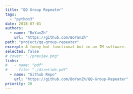 ```yaml
---
title: "QQ Group Repeater"
tags:
  - "python3"
date: 2018-07-01
authors:
  - name: "BoYanZh"
    url: "https://github.com/BoYanZh"
path: "project/qq-group-repeater"
excerpt: A funny but functional bot in an IM software.
selected: false
# cover: "./preview.png"
links:
#   - name: "pdf"
#     file: "./diretide.pdf"
  - name: "Github Repo"
    url: "https://github.com/BoYanZh/QQ-Group-Repeater"
priority: 20
---
```


<!-- ## Title 1 -->

<!-- ### Preview

[Preview](./preview.png) -->

<!-- ### Website

[Github](https://github.com/joint-online-judge)

## Title 2

## Title 3

## Title 4 -->
